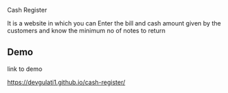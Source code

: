 Cash Register

It is a website in which you can Enter the bill and cash amount given by the customers and know the minimum no of notes to return
## Demo

 link to demo

https://devgulati1.github.io/cash-register/
